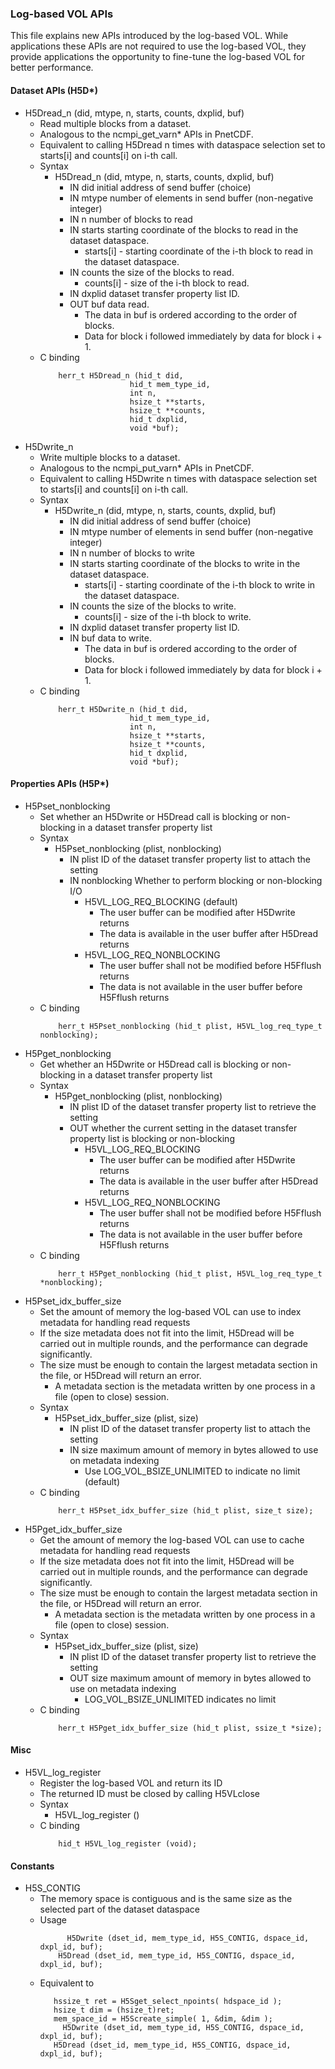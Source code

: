 ### Log-based VOL APIs

This file explains new APIs introduced by the log-based VOL.
While applications these APIs are not required to use the log-based VOL, they provide applications the opportunity to fine-tune the log-based VOL for better performance.

#### Dataset APIs (H5D*)
* H5Dread_n (did, mtype, n, starts, counts, dxplid, buf)
  + Read multiple blocks from a dataset.
  + Analogous to the ncmpi_get_varn* APIs in PnetCDF.
  + Equivalent to calling H5Dread n times with dataspace selection set to starts[i] and counts[i] on i-th call.
  + Syntax
    + H5Dread_n (did, mtype, n, starts, counts, dxplid, buf)
      + IN did initial address of send buffer (choice)
      + IN mtype number of elements in send buffer (non-negative integer)
      + IN n number of blocks to read
      + IN starts starting coordinate of the blocks to read in the dataset dataspace.
        + starts[i] - starting coordinate of the i-th block to read in the dataset dataspace.
      + IN counts the size of the blocks to read.
        + counts[i] - size of the i-th block to read.
      + IN dxplid dataset transfer property list ID.
      + OUT buf data read.
        + The data in buf is ordered according to the order of blocks.
        + Data for block i followed immediately by data for block i + 1.
  + C binding
    ```
        herr_t H5Dread_n (hid_t did,
                        hid_t mem_type_id,
                        int n,
                        hsize_t **starts,
                        hsize_t **counts,
                        hid_t dxplid,
                        void *buf);
    ```
* H5Dwrite_n
  + Write multiple blocks to a dataset.
  + Analogous to the ncmpi_put_varn* APIs in PnetCDF.
  + Equivalent to calling H5Dwrite n times with dataspace selection set to starts[i] and counts[i] on i-th call.
  + Syntax
    + H5Dwrite_n (did, mtype, n, starts, counts, dxplid, buf)
      + IN did initial address of send buffer (choice)
      + IN mtype number of elements in send buffer (non-negative integer)
      + IN n number of blocks to write
      + IN starts starting coordinate of the blocks to write in the dataset dataspace.
        + starts[i] - starting coordinate of the i-th block to write in the dataset dataspace.
      + IN counts the size of the blocks to write.
        + counts[i] - size of the i-th block to write.
      + IN dxplid dataset transfer property list ID.
      + IN buf data to write.
        + The data in buf is ordered according to the order of blocks.
        + Data for block i followed immediately by data for block i + 1.
  + C binding
    ```
        herr_t H5Dwrite_n (hid_t did,
                        hid_t mem_type_id,
                        int n,
                        hsize_t **starts,
                        hsize_t **counts,
                        hid_t dxplid,
                        void *buf);
    ```

#### Properties APIs (H5P*)
* H5Pset_nonblocking
  + Set whether an H5Dwrite or H5Dread call is blocking or non-blocking in a dataset transfer property list
  + Syntax
    + H5Pset_nonblocking (plist, nonblocking)
      + IN plist ID of the dataset transfer property list to attach the setting
      + IN nonblocking Whether to perform blocking or non-blocking I/O
        + H5VL_LOG_REQ_BLOCKING (default)
          + The user buffer can be modified after H5Dwrite returns
          + The data is available in the user buffer after H5Dread returns
        + H5VL_LOG_REQ_NONBLOCKING
          + The user buffer shall not be modified before H5Fflush returns
          + The data is not available in the user buffer before H5Fflush returns
  + C binding
    ```
        herr_t H5Pset_nonblocking (hid_t plist, H5VL_log_req_type_t nonblocking);
    ```
* H5Pget_nonblocking
  + Get whether an H5Dwrite or H5Dread call is blocking or non-blocking in a dataset transfer property list
  + Syntax
    + H5Pget_nonblocking (plist, nonblocking)
      + IN plist ID of the dataset transfer property list to retrieve the setting
      + OUT whether the current setting in the dataset transfer property list is blocking or non-blocking
        + H5VL_LOG_REQ_BLOCKING
          + The user buffer can be modified after H5Dwrite returns
          + The data is available in the user buffer after H5Dread returns
        + H5VL_LOG_REQ_NONBLOCKING
          + The user buffer shall not be modified before H5Fflush returns
          + The data is not available in the user buffer before H5Fflush returns
  + C binding
    ```
        herr_t H5Pget_nonblocking (hid_t plist, H5VL_log_req_type_t *nonblocking);
    ```
* H5Pset_idx_buffer_size
  + Set the amount of memory the log-based VOL can use to index metadata for handling read requests
  + If the size metadata does not fit into the limit, H5Dread will be carried out in multiple rounds, and the performance can degrade significantly.
  + The size must be enough to contain the largest metadata section in the file, or H5Dread will return an error.
    + A metadata section is the metadata written by one process in a file (open to close) session.
  + Syntax
    + H5Pset_idx_buffer_size (plist, size)
      + IN plist ID of the dataset transfer property list to attach the setting
      + IN size maximum amount of memory in bytes allowed to use on metadata indexing
        + Use LOG_VOL_BSIZE_UNLIMITED to indicate no limit (default)
  + C binding
    ```
        herr_t H5Pset_idx_buffer_size (hid_t plist, size_t size);
    ```
* H5Pget_idx_buffer_size 
  + Get the amount of memory the log-based VOL can use to cache metadata for handling read requests
  + If the size metadata does not fit into the limit, H5Dread will be carried out in multiple rounds, and the performance can degrade significantly.
  + The size must be enough to contain the largest metadata section in the file, or H5Dread will return an error.
    + A metadata section is the metadata written by one process in a file (open to close) session.
  + Syntax
    + H5Pset_idx_buffer_size (plist, size)
      + IN plist ID of the dataset transfer property list to retrieve the setting
      + OUT size maximum amount of memory in bytes allowed to use on metadata indexing
        + LOG_VOL_BSIZE_UNLIMITED indicates no limit
  + C binding
    ```
        herr_t H5Pget_idx_buffer_size (hid_t plist, ssize_t *size);
    ```
#### Misc
* H5VL_log_register
  + Register the log-based VOL and return its ID
  + The returned ID must be closed by calling H5VLclose
  + Syntax
    + H5VL_log_register ()
  + C binding
    ```
        hid_t H5VL_log_register (void);
    ```

#### Constants
* H5S_CONTIG
  + The memory space is contiguous and is the same size as the selected part of the dataset dataspace
  + Usage
    ```
	      H5Dwrite (dset_id, mem_type_id, H5S_CONTIG, dspace_id, dxpl_id, buf);
        H5Dread (dset_id, mem_type_id, H5S_CONTIG, dspace_id, dxpl_id, buf);
    ```
  + Equivalent to
     ```
        hssize_t ret = H5Sget_select_npoints( hdspace_id );
        hsize_t dim = (hsize_t)ret;
        mem_space_id = H5Screate_simple( 1, &dim, &dim );
	      H5Dwrite (dset_id, mem_type_id, H5S_CONTIG, dspace_id, dxpl_id, buf);
        H5Dread (dset_id, mem_type_id, H5S_CONTIG, dspace_id, dxpl_id, buf);
    ``` 